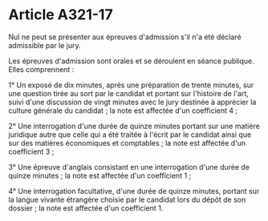 # Article A321-17

Nul ne peut se présenter aux épreuves d'admission s'il n'a été déclaré admissible par le jury.

Les épreuves d'admission sont orales et se déroulent en séance publique. Elles comprennent :

1° Un exposé de dix minutes, après une préparation de trente minutes, sur une question tirée au sort par le candidat et portant sur l'histoire de l'art, suivi d'une discussion de vingt minutes avec le jury destinée à apprécier la culture générale du candidat ; la note est affectée d'un coefficient 4 ;

2° Une interrogation d'une durée de quinze minutes portant sur une matière juridique autre que celle qui a été traitée à l'écrit par le candidat ainsi que sur des matières économiques et comptables ; la note est affectée d'un coefficient 3 ;

3° Une épreuve d'anglais consistant en une interrogation d'une durée de quinze minutes ; la note est affectée d'un coefficient 1 ;

4° Une interrogation facultative, d'une durée de quinze minutes, portant sur la langue vivante étrangère choisie par le candidat lors du dépôt de son dossier ; la note est affectée d'un coefficient 1.
